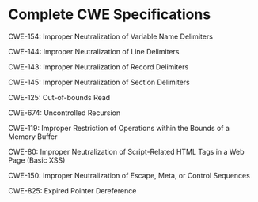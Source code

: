

# Complete CWE Specifications

CWE-154: Improper Neutralization of Variable Name Delimiters

CWE-144: Improper Neutralization of Line Delimiters

CWE-143: Improper Neutralization of Record Delimiters

CWE-145: Improper Neutralization of Section Delimiters

CWE-125: Out-of-bounds Read

CWE-674: Uncontrolled Recursion

CWE-119: Improper Restriction of Operations within the Bounds of a Memory Buffer

CWE-80: Improper Neutralization of Script-Related HTML Tags in a Web Page (Basic XSS)

CWE-150: Improper Neutralization of Escape, Meta, or Control Sequences

CWE-825: Expired Pointer Dereference
